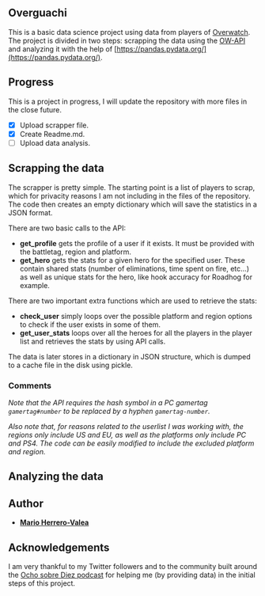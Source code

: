 ## Overguachi

This is a basic data science project using data from players of [Overwatch](https://playoverwatch.com/en-us/). The project is divided in two steps: scrapping the data using the [OW-API](https://ow-api.com/) and analyzing it with the help of [https://pandas.pydata.org/](https://pandas.pydata.org/). 


## Progress

This is a project in progress, I will update the repository with more files in the close future.

- [x] Upload scrapper file.
- [x] Create Readme.md.
- [ ] Upload data analysis.

## Scrapping the data

The scrapper is pretty simple. The starting point is a list of players to scrap, which for privacity reasons I am not including
in the files of the repository. The code then creates an empty dictionary which will save the statistics in a JSON format.

There are two basic calls to the API:
- **get_profile** gets the profile of a user if it exists. It must be provided with the battletag, region and platform.
- **get_hero** gets the stats for a given hero for the specified user. These contain shared stats (number of eliminations, time
spent on fire, etc...) as well as unique stats for the hero, like hook accuracy for Roadhog for example.

There are two important extra functions which are used to retrieve the stats:
- **check_user** simply loops over the possible platform and region options to check if the user exists in some of them.
- **get_user_stats** loops over all the heroes for all the players in the player list and retrieves the stats by using API calls.

The data is later stores in a dictionary in JSON structure, which is dumped to a cache file in the disk using pickle.

### Comments

*Note that the API requires the hash symbol in a PC gamertag <code>gamertag#number</code> to be replaced by a hyphen <code>gamertag-number</code>.*

*Also note that, for reasons related to the userlist I was working with, the regions only include US and EU, as well as the platforms only include PC and PS4. The code can be easily modified to include the excluded platform and region.*


## Analyzing the data


## Author

* **[Mario Herrero-Valea](https://github.com/fcooly)** 

## Acknowledgements
I am very thankful to my Twitter followers and to the community built around the [Ocho sobre Diez podcast](https://twitter.com/ochosobrediez) for helping me (by providing data) in the initial steps of this project.
